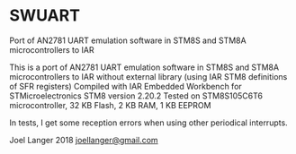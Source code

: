 # SWUART
Port of AN2781 UART emulation software in STM8S and STM8A microcontrollers to IAR

This is a port of
AN2781 UART emulation software in STM8S and STM8A microcontrollers
to IAR without external library (using IAR STM8 definitions of SFR registers)
Compiled with IAR Embedded Workbench for STMicroelectronics STM8 version 2.20.2
Tested on
STM8S105C6T6 microcontroller, 32 KB Flash, 2 KB RAM, 1 KB EEPROM

In tests, I get some reception errors when using other periodical interrupts.

Joel Langer 2018 joellanger@gmail.com
